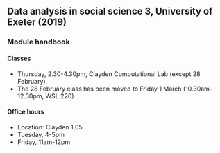 ## Data analysis in social science 3, University of Exeter (2019)

### Module handbook

#### Classes

- Thursday, 2.30-4.30pm, Clayden Computational Lab (except 28 February)
- The 28 February class has been moved to Friday 1 March (10.30am-12.30pm, WSL 220)

#### Office hours

- Location: Clayden 1.05
- Tuesday, 4-5pm
- Friday, 11am-12pm

